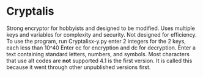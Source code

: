 # Cryptalis
Strong encryptor for hobbyists and designed to be modified.
Uses multiple keys and variables for complexity and security. 
Not designed for efficiency.
To use the program, run Cryptalisx-y.py
enter 2 integers for the 2 keys, each less than 10^40
Enter ec for encryption and dc for decryption.
Enter a text containing standard letters, numbers, and symbols. Most characters that use alt codes are **not** supported
4.1 is the first version. It is called this because it went through other unpublished versions first.